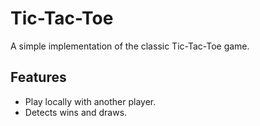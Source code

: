 # Tic-Tac-Toe

A simple implementation of the classic Tic-Tac-Toe game.

## Features

- Play locally with another player.
- Detects wins and draws.
